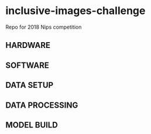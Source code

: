 # inclusive-images-challenge
Repo for 2018 Nips competition

## HARDWARE

## SOFTWARE

## DATA SETUP

## DATA PROCESSING

## MODEL BUILD